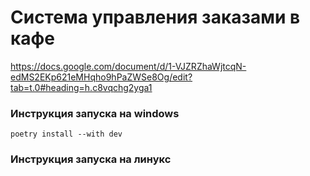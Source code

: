 # Cистема управления заказами в кафе

https://docs.google.com/document/d/1-VJZRZhaWjtcqN-edMS2EKp621eMHqho9hPaZWSe8Og/edit?tab=t.0#heading=h.c8vqchg2yga1

### Инструкция запуска на windows

```
poetry install --with dev
```

### Инструкция запуска на линукс

